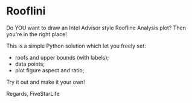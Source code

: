 # Rooflini
Do YOU want to draw an Intel Advisor style Roofline Analysis plot? Then you're in the right place!

This is a simple Python solution which let you freely set:
- roofs and upper bounds (with labels);
- data points;
- plot figure aspect and ratio;

Try it out and make it your own!

Regards,
FiveStarLife